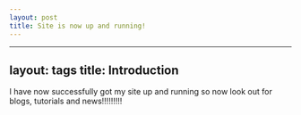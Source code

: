 ```yaml
---
layout: post
title: Site is now up and running!
---
```


---
layout: tags
title: Introduction
---

I have now successfully got my site up and running so now look out for blogs, tutorials and news!!!!!!!!!
